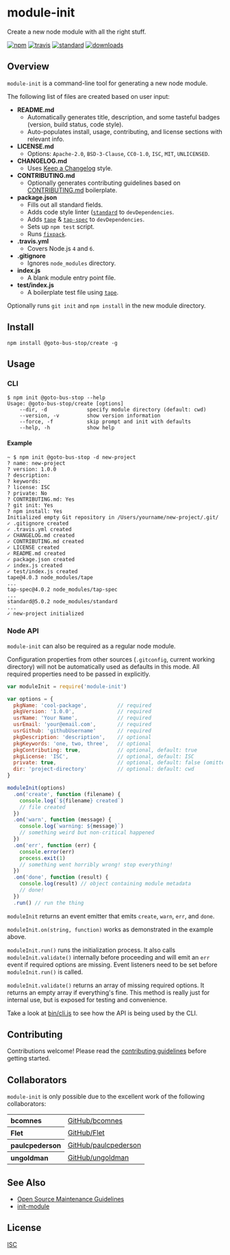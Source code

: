 # module-init

Create a new node module with all the right stuff.

[![npm][npm-image]][npm-url]
[![travis][travis-image]][travis-url]
[![standard][standard-image]][standard-url]
[![downloads][downloads-image]][npm-url]

[npm-image]: https://img.shields.io/npm/v/module-init.svg?style=flat-square
[npm-url]: https://www.npmjs.com/package/module-init
[travis-image]: https://img.shields.io/travis/ungoldman/module-init.svg?style=flat-square
[travis-url]: https://travis-ci.org/ungoldman/module-init
[standard-image]: https://img.shields.io/badge/code%20style-standard-brightgreen.svg?style=flat-square
[standard-url]: http://standardjs.com/
[downloads-image]: https://img.shields.io/npm/dm/module-init.svg?style=flat-square

## Overview

`module-init` is a command-line tool for generating a new node module.

The following list of files are created based on user input:

- **README.md**
  - Automatically generates title, description, and some tasteful badges (version, build status, code style).
  - Auto-populates install, usage, contributing, and license sections with relevant info.
- **LICENSE.md**
  - Options: `Apache-2.0`, `BSD-3-Clause`, `CC0-1.0`, `ISC`, `MIT`, `UNLICENSED`.
- **CHANGELOG.md**
  - Uses [Keep a Changelog](http://keepachangelog.com/) style.
- **CONTRIBUTING.md**
  - Optionally generates contributing guidelines based on [CONTRIBUTING.md](https://github.com/ungoldman/CONTRIBUTING.md) boilerplate.
- **package.json**
  - Fills out all standard fields.
  - Adds code style linter ([`standard`](https://github.com/feross/standard) to `devDependencies`.
  - Adds [`tape`](https://github.com/substack/tape) & [`tap-spec`](https://github.com/scottcorgan/tap-spec) to `devDependencies`.
  - Sets up `npm test` script.
  - Runs [`fixpack`](https://github.com/HenrikJoreteg/fixpack).
- **.travis.yml**
  - Covers Node.js `4` and `6`.
- **.gitignore**
  - Ignores `node_modules` directory.
- **index.js**
  - A blank module entry point file.
- **test/index.js**
  - A boilerplate test file using [`tape`](https://github.com/substack/tape).

Optionally runs `git init` and `npm install` in the new module directory.

## Install

```
npm install @goto-bus-stop/create -g
```

## Usage

### CLI

```
$ npm init @goto-bus-stop --help
Usage: @goto-bus-stop/create [options]
    --dir, -d             specify module directory (default: cwd)
    --version, -v         show version information
    --force, -f           skip prompt and init with defaults
    --help, -h            show help
```

#### Example

```
~ $ npm init @goto-bus-stop -d new-project
? name: new-project
? version: 1.0.0
? description:
? keywords:
? license: ISC
? private: No
? CONTRIBUTING.md: Yes
? git init: Yes
? npm install: Yes
Initialized empty Git repository in /Users/yourname/new-project/.git/
✓ .gitignore created
✓ .travis.yml created
✓ CHANGELOG.md created
✓ CONTRIBUTING.md created
✓ LICENSE created
✓ README.md created
✓ package.json created
✓ index.js created
✓ test/index.js created
tape@4.0.3 node_modules/tape
...
tap-spec@4.0.2 node_modules/tap-spec
...
standard@5.0.2 node_modules/standard
...
✓ new-project initialized
```

### Node API

`module-init` can also be required as a regular node module.

Configuration properties from other sources (`.gitconfig`, current working directory) will not be automatically used as defaults in this mode. All required properties need to be passed in explicitly.

```js
var moduleInit = require('module-init')

var options = {
  pkgName: 'cool-package',          // required
  pkgVersion: '1.0.0',              // required
  usrName: 'Your Name',             // required
  usrEmail: 'your@email.com',       // required
  usrGithub: 'githubUsername'       // required
  pkgDescription: 'description',    // optional
  pkgKeywords: 'one, two, three',   // optional
  pkgContributing: true,            // optional, default: true
  pkgLicense: 'ISC',                // optional, default: ISC
  private: true,                    // optional, default: false (omitted if false)
  dir: 'project-directory'          // optional: default: cwd
}

moduleInit(options)
  .on('create', function (filename) {
    console.log(`${filename} created`)
    // file created
  })
  .on('warn', function (message) {
    console.log(`warning: ${message}`)
    // something weird but non-critical happened
  })
  .on('err', function (err) {
    console.error(err)
    process.exit(1)
    // something went horribly wrong! stop everything!
  })
  .on('done', function (result) {
    console.log(result) // object containing module metadata
    // done!
  })
  .run() // run the thing
```

`moduleInit` returns an event emitter that emits `create`, `warn`, `err`, and `done`.

`moduleInit.on(string, function)` works as demonstrated in the example above.

`moduleInit.run()` runs the initialization process. It also calls `moduleInit.validate()` internally before proceeding and will emit an `err` event if required options are missing. Event listeners need to be set before `moduleInit.run()` is called.

`moduleInit.validate()` returns an array of missing required options. It returns an empty array if everything's fine. This method is really just for internal use, but is exposed for testing and convenience.

Take a look at [bin/cli.js](bin/cli.js) to see how the API is being used by the CLI.

## Contributing

Contributions welcome! Please read the [contributing guidelines](CONTRIBUTING.md) before getting started.

## Collaborators

`module-init` is only possible due to the excellent work of the following collaborators:

<table>
  <tbody><tr><th align="left">bcomnes</th><td><a href="https://github.com/bcomnes">GitHub/bcomnes</a></td></tr>
  <tr><th align="left">Flet</th><td><a href="https://github.com/Flet">GitHub/Flet</a></td></tr>
  <tr><th align="left">paulcpederson</th><td><a href="https://github.com/paulcpederson">GitHub/paulcpederson</a></td></tr>
  <tr><th align="left">ungoldman</th><td><a href="https://github.com/ungoldman">GitHub/ungoldman</a></td></tr>
  </tbody>
</table>

## See Also

- [Open Source Maintenance Guidelines](http://ungoldman.com/articles/open-source-maintenance-guidelines/)
- [init-module](https://github.com/ungoldman/init-module)

## License

[ISC](LICENSE.md)
